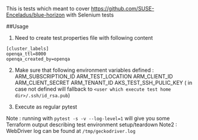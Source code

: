 This is tests which meant to cover https://github.com/SUSE-Enceladus/blue-horizon with Selenium tests

##Usage

1. Need to create test.properties file with following content

```
[cluster_labels]
openqa_ttl=8000
openqa_created_by=openqa

```
2. Make sure that following environment variables defined :
ARM_SUBSCRIPTION_ID
ARM_TEST_LOCATION
ARM_CLIENT_ID
ARM_CLIENT_SECRET
ARM_TENANT_ID
AKS_TEST_SSH_PULIC_KEY ( in case not defined will fallback to `<user which execute test home dir>/.ssh/id_rsa.pub`)

3. Execute as regular pytest

Note : running with `pytest -s -v --log-level=1` will give you some Terraform output describing test environment setup/teardown
Note2 : WebDriver log can be found at `/tmp/geckodriver.log`